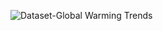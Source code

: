 ![Dataset-Global Warming Trends](https://www.kaggle.com/datasets/jawadawan/global-warming-trends-1961-2022?resource=download&select=wide_format_annual_surface_temp.csv)
